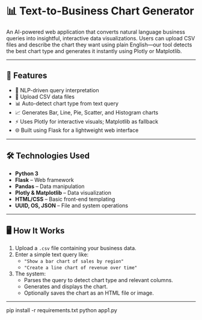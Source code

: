 # 📊 Text-to-Business Chart Generator

An AI-powered web application that converts natural language business queries into insightful, interactive data visualizations. Users can upload CSV files and describe the chart they want using plain English—our tool detects the best chart type and generates it instantly using Plotly or Matplotlib.

---

## 🚀 Features

- 🧠 NLP-driven query interpretation
- 📁 Upload CSV data files
- 📊 Auto-detect chart type from text query
- 📈 Generates Bar, Line, Pie, Scatter, and Histogram charts
- ⚡ Uses Plotly for interactive visuals; Matplotlib as fallback
- 🌐 Built using Flask for a lightweight web interface

---

## 🛠️ Technologies Used

- **Python 3**
- **Flask** – Web framework
- **Pandas** – Data manipulation
- **Plotly & Matplotlib** – Data visualization
- **HTML/CSS** – Basic front-end templating
- **UUID, OS, JSON** – File and system operations

---

## 🖥️ How It Works

1. Upload a `.csv` file containing your business data.
2. Enter a simple text query like:
   - `"Show a bar chart of sales by region"`
   - `"Create a line chart of revenue over time"`
3. The system:
   - Parses the query to detect chart type and relevant columns.
   - Generates and displays the chart.
   - Optionally saves the chart as an HTML file or image.

---

pip install -r requirements.txt
python app1.py


